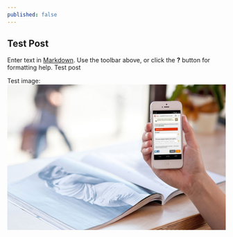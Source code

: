 ```yaml
---
published: false
---
```


## Test Post

Enter text in [Markdown](http://daringfireball.net/projects/markdown/). Use the toolbar above, or click the **?** button for formatting help.
Test post

Test image:
![2014-09-mobile-2.jpg](/images/posts/2014-09-mobile-2.jpg)
